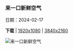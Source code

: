 ### 来一口新鲜空气

日期：2024-02-17

**下载**  |  [1920x1080](https://cn.bing.com/th?id=OHR.DominicaWhales_ZH-CN1293650397_1920x1080.jpg)  |  [3840x2160](https://cn.bing.com/th?id=OHR.DominicaWhales_ZH-CN1293650397_UHD.jpg)

![来一口新鲜空气](https://cn.bing.com/th?id=OHR.DominicaWhales_ZH-CN1293650397_1920x1080.jpg "抹香鲸浮出水面，多米尼克 (© Franco Banfi/Minden Pictures)")

